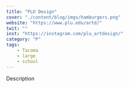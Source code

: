 ```yaml
---
title: "PLU Design"
cover: "./content/blog/imgs/hamburgers.png"
website: "https://www.plu.edu/artd/"
twit: ""
inst: "https://instagram.com/plu_artdesign/"
category: "P"
tags:
    - Tacoma
    - large
    - school
---
```


Description
